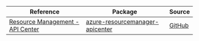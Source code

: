 | Reference | Package | Source |
|---|---|---|
|[Resource Management - API Center](resourcemanager-apicenter-readme.md)|[azure-resourcemanager-apicenter](https://repo1.maven.org/maven2/com/azure/resourcemanager/azure-resourcemanager-apicenter)|[GitHub](https://github.com/Azure/azure-sdk-for-java/blob/main/sdk/apicenter/azure-resourcemanager-apicenter)|
